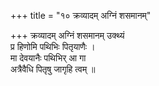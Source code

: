 +++
title = "१० क्रव्यादम् अग्निं शसमानम्"

+++
क्रव्यादम् अग्निं शसमानम् उक्थ्यं  
प्र हिणोमि पथिभिः पितृयाणैः ।  
मा देवयानैः पथिभिर् आ गा  
अत्रैवैधि पितृषु जागृहि त्वम् ॥